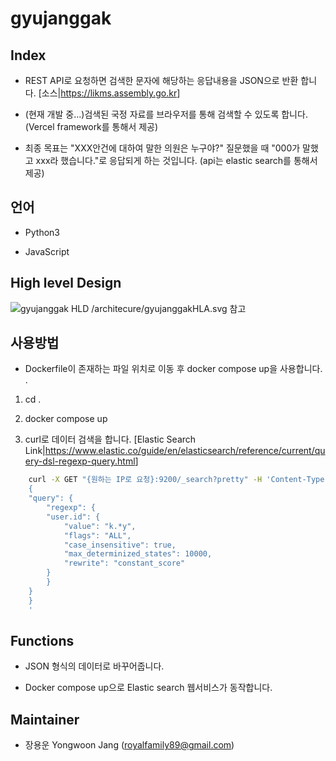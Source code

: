# gyujanggak

## Index

* REST API로 요청하면 검색한 문자에 해당하는 응답내용을 JSON으로 반환 합니다. [소스|<https://likms.assembly.go.kr>]

* (현재 개발 중...)검색된 국정 자료를 브라우저를 통해 검색할 수 있도록 합니다. (Vercel framework를 통해서 제공)

* 최종 목표는 "XXX안건에 대하여 말한 의원은 누구야?" 질문했을 때 "000가 말했고 xxx라 했습니다."로 응답되게 하는 것입니다. (api는 elastic search를 통해서 제공)

## 언어 

* Python3

* JavaScript

## High level Design

![gyujanggak HLD /architecure/gyujanggakHLA.svg 참고](https://github.com/YongwoonJang/gyujanggak/blob/master/architecture/gyujanggakHLA.svg)

## 사용방법

* Dockerfile이 존재하는 파일 위치로 이동 후 docker compose up을 사용합니다. .

1. cd .

2. docker compose up

3. curl로 데이터 검색을 합니다. [Elastic Search Link|<https://www.elastic.co/guide/en/elasticsearch/reference/current/query-dsl-regexp-query.html>]

```bash
    curl -X GET "{원하는 IP로 요청}:9200/_search?pretty" -H 'Content-Type: application/json' -d'
    {
    "query": {
        "regexp": {
        "user.id": {
            "value": "k.*y",
            "flags": "ALL",
            "case_insensitive": true,
            "max_determinized_states": 10000,
            "rewrite": "constant_score"
        }
        }
    }
    }
    '
```

## Functions

* JSON 형식의 데이터로 바꾸어줍니다.

* Docker compose up으로 Elastic search 웹서비스가 동작합니다.

## Maintainer

* 장용운 Yongwoon Jang (royalfamily89@gmail.com)
